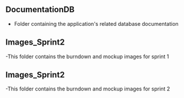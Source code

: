 ## DocumentationDB
- Folder containing the application's related database documentation

## Images_Sprint2
-This folder contains the burndown and mockup images for sprint 1

## Images_Sprint2
-This folder contains the burndown and mockup images for sprint 2
